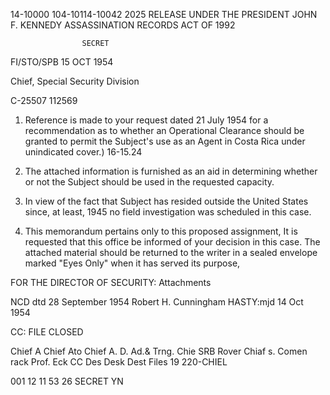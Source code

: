 14-10000
104-10114-10042	2025 RELEASE UNDER THE PRESIDENT JOHN F. KENNEDY ASSASSINATION RECORDS ACT OF 1992

					SECRET
FI/STO/SPB								15 OCT 1954

Chief, Special Security Division

C-25507
112569

1. Reference is made to your request dated 21 July 1954
for a recommendation as to whether an Operational Clearance
should be granted to permit the Subject's use as an Agent in
Costa Rica under unindicated cover.)
16-15.24
2. The attached information is furnished as an aid in
determining whether or not the Subject should be used in the
requested capacity.

3. In view of the fact that Subject has resided outside
the United States since, at least, 1945 no field investigation
was scheduled in this case.

4. This memorandum pertains only to this proposed
assignment, It is requested that this office be informed of
your decision in this case. The attached material should be
returned to the writer in a sealed envelope marked "Eyes Only"
when it has served its purpose,

FOR THE DIRECTOR OF SECURITY:
Attachments

NCD dtd 28 September 1954						Robert H. Cunningham
HASTY:mjd 14 Oct 1954

CC: FILE
CLOSED

Chief
A Chief
Ato Chief
A. D.
Ad.& Trng.
Chie SRB
Rover
Chiaf s.
Comen rack
Prof. Eck
CC Des
Desk
Dest
Files
19
220-CHIEL

001 12 11 53 26
SECRET		YN

